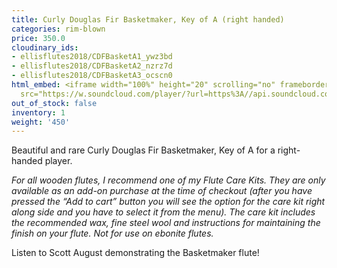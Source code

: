 ```yaml
---
title: Curly Douglas Fir Basketmaker, Key of A (right handed)
categories: rim-blown
price: 350.0
cloudinary_ids:
- ellisflutes2018/CDFBasketA1_ywz3bd
- ellisflutes2018/CDFBasketA2_nzrz7d
- ellisflutes2018/CDFBasketA3_ocscn0
html_embed: <iframe width="100%" height="20" scrolling="no" frameborder="no" allow="autoplay"
  src="https://w.soundcloud.com/player/?url=https%3A//api.soundcloud.com/tracks/536548146&color=%23ff5500&inverse=false&auto_play=false&show_user=true"></iframe>
out_of_stock: false
inventory: 1
weight: '450'
---
```


Beautiful and rare Curly Douglas Fir Basketmaker, Key of A for a right-handed player.  

*For all wooden flutes, I recommend one of my Flute Care Kits.  They are only available as an add-on purchase at the time of checkout (after you have pressed the “Add to cart” button you will see the option for the care kit right along side and you have to select it from the menu). The care kit includes the recommended wax, fine steel wool and instructions for maintaining the finish on your flute.  Not for use on ebonite flutes.*

Listen to Scott August demonstrating the Basketmaker flute!